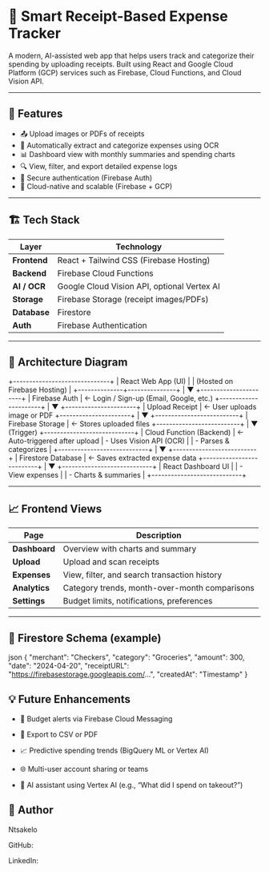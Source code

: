# 🧾 Smart Receipt-Based Expense Tracker

A modern, AI-assisted web app that helps users track and categorize their spending by uploading receipts. Built using React and Google Cloud Platform (GCP) services such as Firebase, Cloud Functions, and Cloud Vision API.

---

## 🚀 Features

- 📤 Upload images or PDFs of receipts
- 🧠 Automatically extract and categorize expenses using OCR
- 📊 Dashboard view with monthly summaries and spending charts
- 🔍 View, filter, and export detailed expense logs
- 🔐 Secure authentication (Firebase Auth)
- 💾 Cloud-native and scalable (Firebase + GCP)

---

## 🏗️ Tech Stack

| Layer         | Technology                               |
|---------------|------------------------------------------|
| **Frontend**  | React + Tailwind CSS (Firebase Hosting)  |
| **Backend**   | Firebase Cloud Functions                 |
| **AI / OCR**  | Google Cloud Vision API, optional Vertex AI |
| **Storage**   | Firebase Storage (receipt images/PDFs)   |
| **Database**  | Firestore                                |
| **Auth**      | Firebase Authentication                  |

---

## 🧱 Architecture Diagram

+------------------------------+
|      React Web App (UI)      |
| (Hosted on Firebase Hosting) |
+--------------+---------------+
               |
               ▼
     +----------------------+
     |   Firebase Auth      |  ← Login / Sign-up (Email, Google, etc.)
     +----------------------+
               |
               ▼
     +----------------------+
     |   Upload Receipt     |  ← User uploads image or PDF
     +----------------------+
               |
               ▼
     +--------------------------+
     |  Firebase Storage        |  ← Stores uploaded files
     +--------------------------+
               |
               ▼ (Trigger)
     +----------------------------+
     |  Cloud Function (Backend) |  ← Auto-triggered after upload
     |  - Uses Vision API (OCR)  |
     |  - Parses & categorizes   |
     +----------------------------+
               |
               ▼
     +--------------------------+
     |   Firestore Database     |  ← Saves extracted expense data
     +--------------------------+
               |
               ▼
     +----------------------------+
     |  React Dashboard UI       |
     |  - View expenses          |
     |  - Charts & summaries     |
     +----------------------------+


---

## 📈 Frontend Views

| Page        | Description                                      |
|-------------|--------------------------------------------------|
| **Dashboard** | Overview with charts and summary                |
| **Upload**    | Upload and scan receipts                        |
| **Expenses**  | View, filter, and search transaction history    |
| **Analytics** | Category trends, month-over-month comparisons   |
| **Settings**  | Budget limits, notifications, preferences       |

---

## 🔐 Firestore Schema (example)


json
{
  "merchant": "Checkers",
  "category": "Groceries",
  "amount": 300,
  "date": "2024-04-20",
  "receiptURL": "https://firebasestorage.googleapis.com/...",
  "createdAt": "Timestamp"
}

## 💡 Future Enhancements

- 🔔 Budget alerts via Firebase Cloud Messaging

- 🧾 Export to CSV or PDF

- 📈 Predictive spending trends (BigQuery ML or Vertex AI)

- 🌐 Multi-user account sharing or teams

- 🤖 AI assistant using Vertex AI (e.g., “What did I spend on takeout?”)

## 👤 Author

Ntsakelo

GitHub: 

LinkedIn:



